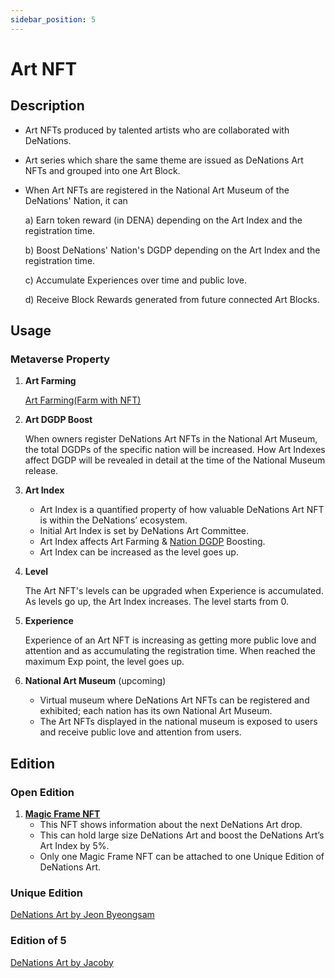 ```yaml
---
sidebar_position: 5
---
```


# Art NFT

## Description

- Art NFTs produced by talented artists who are collaborated with DeNations.
- Art series which share the same theme are issued as DeNations Art NFTs and grouped into one Art Block.
- When Art NFTs are registered in the National Art Museum of the DeNations' Nation, it can

    a) Earn token reward (in DENA) depending on the Art Index and the registration time.

    b) Boost DeNations' Nation's DGDP depending on the Art Index and the registration time.

    c) Accumulate Experiences over time and public love.

    d) Receive Block Rewards generated from future connected Art Blocks.

## Usage

### Metaverse Property

1. **Art Farming** 

    [Art Farming(Farm with NFT)](/docs/guide/play-to-earn/Art%20Farming) 

2. **Art DGDP Boost**

    When owners register DeNations Art NFTs in the National Art Museum, the total DGDPs of the specific nation will be increased. How Art Indexes affect DGDP will be revealed in detail at the time of the National Museum release.

3. **Art Index**
    - Art Index is a quantified property of how valuable DeNations Art NFT is within the DeNations’ ecosystem.
    - Initial Art Index is set by DeNations Art Committee.
    - Art Index affects Art Farming & [Nation DGDP](https://denations.com/nations#nations193) Boosting.
    - Art Index can be increased as the level goes up.
4. **Level**

    The Art NFT's levels can be upgraded when Experience is accumulated. As levels go up, the Art Index increases. The level starts from 0.

5. **Experience**

    Experience of an Art NFT is increasing as getting more public love and attention and as accumulating the registration time. When reached the maximum Exp point, the level goes up.

6. **National Art Museum** (upcoming)
    - Virtual museum where DeNations Art NFTs can be registered and exhibited; each nation has its own National Art Museum.
    - The Art NFTs displayed in the national museum is exposed to users and receive public love and attention from users.

## Edition

### Open Edition

1. **[Magic Frame NFT](https://opensea.io/collection/denations-art-open-edition)**
   - This NFT shows information about the next DeNations Art drop.
   - This can hold large size DeNations Art and boost the DeNations Art’s Art Index by 5%.
   - Only one Magic Frame NFT can be attached to one Unique Edition of DeNations Art.

### Unique Edition

[DeNations Art by Jeon Byeongsam](https://opensea.io/collection/denations-art-unique-edition)

### Edition of 5

[DeNations Art by Jacoby](https://opensea.io/collection/denations-art-by-jacoby)